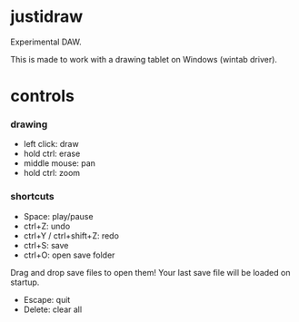 # justidraw

Experimental DAW.

This is made to work with a drawing tablet on Windows (wintab driver).


# controls

### drawing
* left click: draw
* hold ctrl: erase
* middle mouse: pan
* hold ctrl: zoom

### shortcuts
* Space: play/pause
* ctrl+Z: undo
* ctrl+Y / ctrl+shift+Z: redo
* ctrl+S: save 
* ctrl+O: open save folder 

Drag and drop save files to open them!
Your last save file will be loaded on startup.

* Escape: quit
* Delete: clear all
